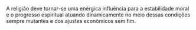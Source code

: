 ﻿A religião deve tornar-se uma enérgica influência para a estabilidade moral e o progresso espiritual atuando dinamicamente no meio dessas condições sempre mutantes e dos ajustes econômicos sem fim.
